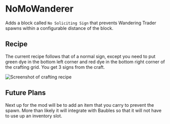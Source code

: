 # NoMoWanderer
Adds a block called `No Soliciting Sign` that prevents Wandering Trader spawns within a configurable distance of the block.

## Recipe
The current recipe follows that of a normal sign, except you need to put green dye in the bottom left corner and red dye in the bottom right corner of the crafting grid. You get 3 signs from the craft.

![Screenshot of crafting recipe](https://i.imgur.com/S5NxqWn.png)

## Future Plans
Next up for the mod will be to add an item that you carry to prevent the spawn. More than likely it will integrate with Baubles so that it will not have to use up an inventory slot.